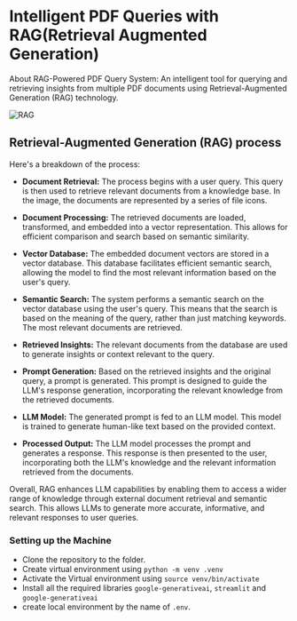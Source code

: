 # Intelligent PDF Queries with RAG(Retrieval Augmented Generation)

About RAG-Powered PDF Query System: An intelligent tool for querying and retrieving insights from multiple PDF documents using Retrieval-Augmented Generation (RAG) technology.

![RAG](https://github.com/user-attachments/assets/d6bc2d11-3f86-47fd-be5b-45e3c976cc6e)

## Retrieval-Augmented Generation (RAG) process

Here's a breakdown of the process:

- **Document Retrieval:** The process begins with a user query. This query is then used to retrieve relevant documents from a knowledge base. In the image, the documents are represented by a series of file icons.

- **Document Processing:** The retrieved documents are loaded, transformed, and embedded into a vector representation. This allows for efficient comparison and search based on semantic similarity.

- **Vector Database:** The embedded document vectors are stored in a vector database. This database facilitates efficient semantic search, allowing the model to find the most relevant information based on the user's query.

- **Semantic Search:** The system performs a semantic search on the vector database using the user's query. This means that the search is based on the meaning of the query, rather than just matching keywords. The most relevant documents are retrieved.

- **Retrieved Insights:** The relevant documents from the database are used to generate insights or context relevant to the query.

- **Prompt Generation:** Based on the retrieved insights and the original query, a prompt is generated. This prompt is designed to guide the LLM's response generation, incorporating the relevant knowledge from the retrieved documents.

- **LLM Model:** The generated prompt is fed to an LLM model. This model is trained to generate human-like text based on the provided context.

- **Processed Output:** The LLM model processes the prompt and generates a response. This response is then presented to the user, incorporating both the LLM's knowledge and the relevant information retrieved from the documents.

Overall, RAG enhances LLM capabilities by enabling them to access a wider range of knowledge through external document retrieval and semantic search. This allows LLMs to generate more accurate, informative, and relevant responses to user queries.

### Setting up the Machine

- Clone the repository to the folder.
- Create virtual environment using `python -m venv .venv`
- Activate the Virtual environment using `source venv/bin/activate`
- Install all the required libraries `google-generativeai`, `streamlit` and `google-generativeai`
- create local environment by the name of `.env`.
